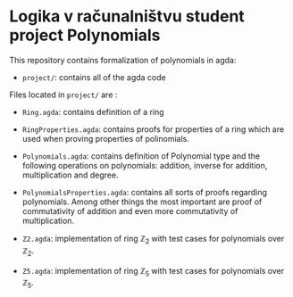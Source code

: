 # Logika v računalništvu student project Polynomials

This repository contains formalization of polynomials in agda:

* `project/`: contains all of the agda code

Files located in `project/` are :

* `Ring.agda`: contains definition of a ring

* `RingProperties.agda`: contains proofs for properties of a ring which are used when proving properties of polinomials.

* `Polynomials.agda`: contains definition of Polynomial type and the following operations on polynomials: addition, inverse for addition, multiplication and degree.

* `PolynomialsProperties.agda`: contains all sorts of proofs regarding polynomials. Among other things the most important are proof of commutativity of addition and even more commutativity of multiplication.

* `Z2.agda`: implementation of ring $\mathbb{Z}_2$ with test cases for polynomials over $\mathbb{Z}_2$.

* `Z5.agda`: implementation of ring $\mathbb{Z}_5$ with test cases for polynomials over $\mathbb{Z}_5$.

